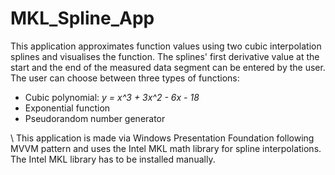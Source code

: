 # MKL_Spline_App
This application approximates function values using two cubic interpolation splines and visualises the function.
The splines' first derivative value at the start and the end of the measured data segment can be entered by the user. 
\
The user can choose between three types of functions:
- Cubic polynomial: _y = x^3 + 3x^2 - 6x - 18_
- Exponential function
- Pseudorandom number generator
<a/>
\
This application is made via Windows Presentation Foundation following MVVM pattern and uses the Intel MKL math library for spline interpolations.
The Intel MKL library has to be installed manually.

